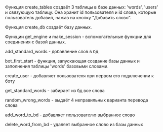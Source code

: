 Функция create_tables создаёт 3 таблицы в базе данных: 'words', 'users' и 
связующую таблицу. Она хранит id пользователя и id слова, которые пользователь
добавил, нажав на кнопку "Добавить слово".

Функция create_db создаёт базу данных.

Функции get_engine и make_session - вспомогательные функции для соединения с 
базой данных.

add_standard_words - добавление слов в бд

bot_first_start - функция, запускающая создание базы данных и заполнения
таблицы 'words' базовыми словами.

create_user - добавляет пользователя при первом его подключении к боту

get_standard_words - забирает из бд все слова

random_wrong_words - выдаёт 4 неправильных варианта перевода слова

add_word_to_bd - добавляет пользователю выбранное слово

delete_word_from_bd - удаляет выбранное слово из базы данных
